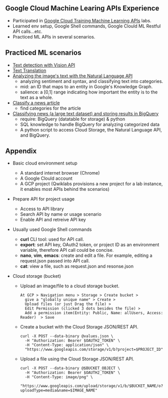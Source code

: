 ## Google Cloud Machine Learing APIs Experience

- Participated in [Google Cloud Training Machine Learning APIs](https://google.qwiklabs.com/) labs.
- Learned env setup, Google Shell commands, Google Clould ML Restful API calls...etc.
- Practiced ML APIs in several scenarios.

## Practiced ML scenarios
 * [Text detection with Vision API](https://mohoazure.github.io/google%20cloud%20ML/text%20detection)
 * [Text Translation](https://mohoazure.github.io/google%20cloud%20ML/text%20translation)
 * [Analyzing the image's text with the Natural Language API](https://mohoazure.github.io/google%20cloud%20ML/text%20analysis)
   * analyzing sentiment and syntax, and classifying text into categories.
   * mid: an ID that maps to an entity in Google's Knowledge Graph.
   * salience: a [0,1] range indicating how important the entity is to the text as a whole.
 * [Classify a news article]()
   * find categories for the article
 * [Classifying news (a large text dataset) and storing results in BigQuery]()
   * require: BigQuery (datatable for storage) & python
   * SQL knowledge to handle BigQuery for analyzing categorized data
   * A python script to access Cloud Storage, the Natural Language API, and BigQuery.
  
## Appendix
- Basic cloud environment setup
  * A standard internet browser (Chrome)
  * A Google Clould account
  * A GCP project (Qwiklabs provisions a new project for a lab instance, it enables most APIs behind the scenarios)
  
- Prepare API for project usage
  * Access to API library
  * Search API by name or usage scenario
  * Enable API and retreive API key
  
- Usually used Google Shell commands
  * **curl** CLI tool: used for API call. 
  * **export**: set API key, OAuth2 token, or project ID as an environment variable, therefore API call could be concise.
  * **nano**, **vim**, **emacs**: create and edit a file. For example, editing a request.json passed into API call.
  * **cat**: view a file, such as request.json and resonse.json

- Cloud storage (bucket)
  * Upload an image/file to a cloud storage bucket. 
     ```
    At GCP > Navigation menu > Storage > Create bucket > 
       give a "globally unique name" > Create > 
       Upload files (or just Drag the file) > 
       Edit Permission (clicked 3 dots besides the file) > 
       Add a permission item(Entity: Public, Name: allUsers, Access: Reader)  > Save
      ```
  * Create a bucket with the Cloud Storage JSON/REST API.
    ```
    curl -X POST --data-binary @values.json \
      -H "Authorization: Bearer $OAUTH2_TOKEN" \
      -H "Content-Type: application/json" \
      "https://www.googleapis.com/storage/v1/b?project=$PROJECT_ID"
    ```
  * Upload a file using the Cloud Storage JSON/REST API.
    ``` 
    curl -X POST --data-binary @$BUCKET_OBJECT \
      -H "Authorization: Bearer $OAUTH2_TOKEN" \
      -H "Content-Type: image/png" \
      "https://www.googleapis.com/upload/storage/v1/b/$BUCKET_NAME/o?uploadType=media&name=$IMAGE_NAME"
    ```

